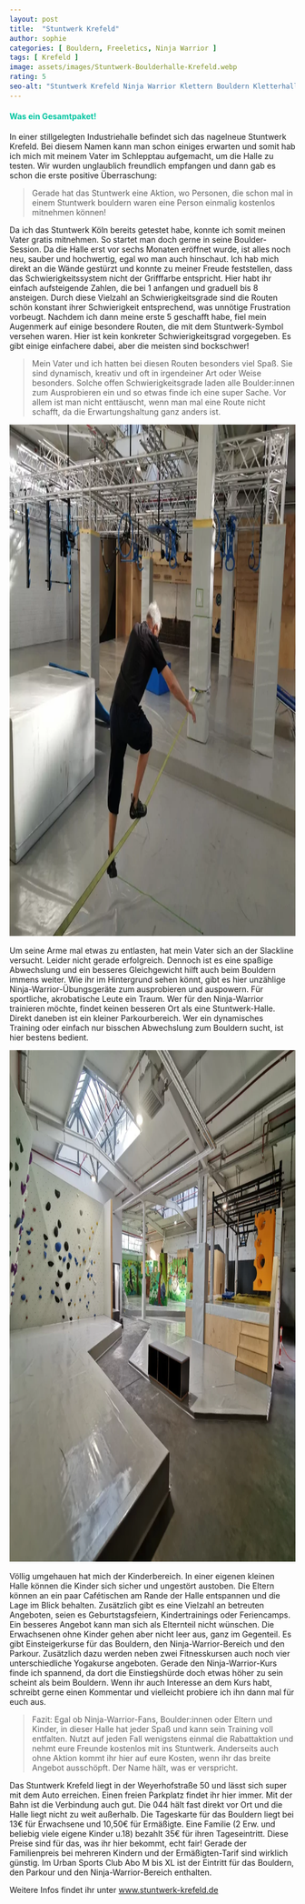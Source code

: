 ```yaml
---
layout: post
title:  "Stuntwerk Krefeld"
author: sophie
categories: [ Bouldern, Freeletics, Ninja Warrior ]
tags: [ Krefeld ]
image: assets/images/Stuntwerk-Boulderhalle-Krefeld.webp
rating: 5
seo-alt: "Stuntwerk Krefeld Ninja Warrior Klettern Bouldern Kletterhalle Boulderhalle Freeletics Wettbewerb Wettkampf Indoor"
---
```

#### <span style="color:#00c5a1">Was ein Gesamtpaket!</span>
In einer stillgelegten Industriehalle befindet sich das nagelneue Stuntwerk Krefeld. Bei diesem Namen kann man schon einiges erwarten und somit hab ich mich mit meinem Vater im Schlepptau aufgemacht, um die Halle zu testen. Wir wurden unglaublich freundlich empfangen und dann gab es schon die erste positive Überraschung:

>Gerade hat das Stuntwerk eine Aktion, wo Personen, die schon mal in einem Stuntwerk bouldern waren eine Person einmalig kostenlos mitnehmen können! 

Da ich das Stuntwerk Köln bereits getestet habe, konnte ich somit meinen Vater gratis mitnehmen. So startet man doch gerne in seine Boulder-Session.
Da die Halle erst vor sechs Monaten eröffnet wurde, ist alles noch neu, sauber und hochwertig, egal wo man auch hinschaut. Ich hab mich direkt an die Wände gestürzt und konnte zu meiner Freude feststellen, dass das Schwierigkeitssystem nicht der Grifffarbe entspricht. Hier habt ihr einfach aufsteigende Zahlen, die bei 1 anfangen und graduell bis 8 ansteigen. Durch diese Vielzahl an Schwierigkeitsgrade sind die Routen schön konstant ihrer Schwierigkeit entsprechend, was unnötige Frustration vorbeugt. Nachdem ich dann meine erste 5 geschafft habe, fiel mein Augenmerk auf einige besondere Routen, die mit dem Stuntwerk-Symbol versehen waren. Hier ist kein konkreter Schwierigkeitsgrad vorgegeben. Es gibt einige einfachere dabei, aber die meisten sind bockschwer! 

>Mein Vater und ich hatten bei diesen Routen besonders viel Spaß. Sie sind dynamisch, kreativ und oft in irgendeiner Art oder Weise besonders. Solche offen Schwierigkeitsgrade laden alle Boulder:innen zum Ausprobieren ein und so etwas finde ich eine super Sache. Vor allem ist man nicht enttäuscht, wenn man mal eine Route nicht schafft, da die Erwartungshaltung ganz anders ist.

<img src="/assets/images/einbinden/Stuntwerk-Krefeld-Ninja-Warrior.webp" loading="lazy" width="1200" height="900" alt="Ninja-Warrior-Bereich" title="Ninja-Warrior-Bereich" />

Um seine Arme mal etwas zu entlasten, hat mein Vater sich an der Slackline versucht. Leider nicht gerade erfolgreich. Dennoch ist es eine spaßige Abwechslung und ein besseres Gleichgewicht hilft auch beim Bouldern immens weiter. Wie ihr im Hintergrund sehen könnt, gibt es hier unzählige Ninja-Warrior-Übungsgeräte zum ausprobieren und auspowern. Für sportliche, akrobatische Leute ein Traum. Wer für den Ninja-Warrior trainieren möchte, findet keinen besseren Ort als eine Stuntwerk-Halle. Direkt daneben ist ein kleiner Parkourbereich. Wer ein dynamisches Training oder einfach nur bisschen Abwechslung zum Bouldern sucht, ist hier bestens bedient.

<img src="/assets/images/einbinden/Stuntwerk-Krefeld-Kinderbereich.webp" loading="lazy" width="1200" height="900" alt="Ninja-Warrior-Bereich" title="Ninja-Warrior-Bereich" />

Völlig umgehauen hat mich der Kinderbereich. In einer eigenen kleinen Halle können die Kinder sich sicher und ungestört austoben. Die Eltern können an ein paar Cafétischen am Rande der Halle entspannen und die Lage im Blick behalten. Zusätzlich gibt es eine Vielzahl an betreuten Angeboten, seien es Geburtstagsfeiern, Kindertrainings oder Feriencamps. Ein besseres Angebot kann man sich als Elternteil nicht wünschen. Die Erwachsenen ohne Kinder gehen aber nicht leer aus, ganz im Gegenteil. Es gibt Einsteigerkurse für das Bouldern, den Ninja-Warrior-Bereich und den Parkour. Zusätzlich dazu werden neben zwei Fitnesskursen auch noch vier unterschiedliche Yogakurse angeboten. Gerade den Ninja-Warrior-Kurs finde ich spannend, da dort die Einstiegshürde doch etwas höher zu sein scheint als beim Bouldern. Wenn ihr auch Interesse an dem Kurs habt, schreibt gerne einen Kommentar und vielleicht probiere ich ihn dann mal für euch aus.


>Fazit: Egal ob Ninja-Warrior-Fans, Boulder:innen oder Eltern und Kinder, in dieser Halle hat jeder Spaß und kann sein Training voll entfalten. Nutzt auf jeden Fall wenigstens einmal die Rabattaktion und nehmt eure Freunde kostenlos mit ins Stuntwerk. Anderseits auch ohne Aktion kommt ihr hier auf eure Kosten, wenn ihr das breite Angebot ausschöpft. Der Name hält, was er verspricht.

Das Stuntwerk Krefeld liegt in der Weyerhofstraße 50 und lässt sich super mit dem Auto erreichen. Einen freien Parkplatz findet ihr hier immer. Mit der Bahn ist die Verbindung auch gut. Die 044 hält fast direkt vor Ort und die Halle liegt nicht zu weit außerhalb.
Die Tageskarte für das Bouldern liegt bei 13€ für Erwachsene und 10,50€ für Ermäßigte. Eine Familie (2 Erw. und beliebig viele eigene Kinder u.18) bezahlt 35€ für ihren Tageseintritt. Diese Preise sind für das, was ihr hier bekommt, echt fair! Gerade der Familienpreis bei mehreren Kindern und der Ermäßigten-Tarif sind wirklich günstig. Im Urban Sports Club Abo M bis XL ist der Eintritt für das Bouldern, den Parkour und den Ninja-Warrior-Bereich enthalten.

Weitere Infos findet ihr unter <a href="https://stuntwerk-krefeld.de/" target="_blank">www.stuntwerk-krefeld.de</a>
